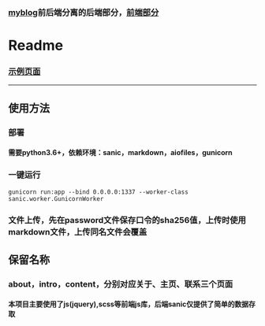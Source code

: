 ### [myblog](https://github.com/Nicholasjl/myblog)前后端分离的后端部分，[前端部分](https://github.com/Nicholasjl/Nicholasjl.github.io)
# Readme

### [示例页面](https://blog.coooool.club/)

---

## 使用方法

### 部署

#### 需要python3.6+，依赖环境：sanic，markdown，aiofiles，gunicorn

### 一键运行

    gunicorn run:app --bind 0.0.0.0:1337 --worker-class sanic.worker.GunicornWorker

### 文件上传，先在password文件保存口令的sha256值，上传时使用markdown文件，上传同名文件会覆盖

## 保留名称

### about，intro，content，分别对应关于、主页、联系三个页面

#### 本项目主要使用了js(jquery),scss等前端js库，后端sanic仅提供了简单的数据存取
